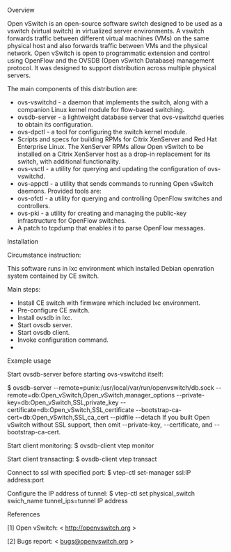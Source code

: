 Overview

Open vSwitch is an open-source software switch designed to be used as a vswitch (virtual switch) in virtualized server environments.  A vswitch forwards traffic between different virtual machines (VMs) on the same physical host and also forwards traffic between VMs and the physical network.  Open vSwitch is open to programmatic extension and control using OpenFlow and the OVSDB (Open vSwitch Database) management protocol. It was designed to support distribution across multiple physical servers.

The main components of this distribution are:
 - ovs-vswitchd - a daemon that implements the switch, along with a companion Linux kernel module for flow-based switching.
 - ovsdb-server - a lightweight database server that ovs-vswitchd queries to obtain its configuration.
 - ovs-dpctl - a tool for configuring the switch kernel module.
 - Scripts and specs for building RPMs for Citrix XenServer and Red Hat Enterprise Linux. The XenServer RPMs allow Open vSwitch to be installed on a Citrix XenServer host as a drop-in replacement for its switch, with additional functionality.
 - ovs-vsctl - a utility for querying and updating the configuration of ovs-vswitchd.
 - ovs-appctl - a utility that sends commands to running Open vSwitch daemons. 
Provided tools are:
 - ovs-ofctl - a utility for querying and controlling OpenFlow switches and controllers.
 - ovs-pki - a utility for creating and managing the public-key infrastructure for OpenFlow switches.
 - A patch to tcpdump that enables it to parse OpenFlow messages.
 
Installation

Circumstance instruction:

This software runs in lxc environment which installed Debian openration system contained by CE switch.

Main steps:
 - Install CE switch with firmware which included lxc environment.
 - Pre-configure CE switch.
 - Install ovsdb in lxc.
 - Start ovsdb server.
 - Start ovsdb client.
 - Invoke configuration command.
 - 
Example usage

Start ovsdb-server before starting ovs-vswitchd itself:

$ ovsdb-server --remote=punix:/usr/local/var/run/openvswitch/db.sock 
               --remote=db:Open_vSwitch,Open_vSwitch,manager_options 
               --private-key=db:Open_vSwitch,SSL,private_key 
               --certificate=db:Open_vSwitch,SSL,certificate 
               --bootstrap-ca-cert=db:Open_vSwitch,SSL,ca_cert 
               --pidfile --detach
If you built Open vSwitch without SSL support, then omit --private-key, --certificate, and --bootstrap-ca-cert.

Start client monitoring:
$ ovsdb-client vtep monitor

Start client transacting:
$ ovsdb-client vtep transact

Connect to ssl with specified port:
$ vtep-ctl set-manager ssl:IP address:port

Configure the IP address of tunnel:
$ vtep-ctl set physical_switch swich_name tunnel_ips=tunnel IP address

References

[1] Open vSwitch:
    < http://openvswitch.org >

[2] Bugs report:
    < bugs@openvswitch.org >

